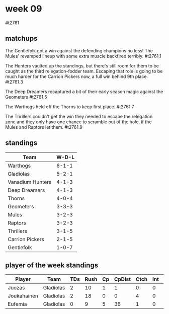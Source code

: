 # week 09

#t2761

## matchups

The Gentlefolk got a win against the defending champions no less! The Mules' revamped lineup with some extra muscle backfired terribly. #t2761.1

 The Hunters vaulted up the standings, but there's still room for them to be caught as the third relegation-fodder team. Escaping that role is going to be much harder for the Carrion Pickers now, a full win behind 9th place. #t2761.3
 
 The Deep Dreamers recaptured a bit of their early season magic against the Geometers #t2761.5
 
The Warthogs held off the Thorns to keep first place. #t2761.7

The Thrillers couldn't get the win they needed to escape the relegation zone and they only have one chance to scramble out of the hole, if the Mules and Raptors let them. #t2761.9


## standings

| Team | W-D-L |
|-------|-----|
| Warthogs | 6-1-1 |
| Gladiolas | 5-2-1 |
| Vanadium Hunters | 4-1-3 |
| Deep Dreamers | 4-1-3 |
| Thorns | 4-0-4 |
| Geometers | 3-3-3 |
| Mules | 3-2-3 |
| Raptors | 3-2-3 |
| Thrillers | 3-1-5 |
| Carrion Pickers | 2-1-5 |
| Gentlefolk | 1-0-7 |

## player of the week standings

| Player            | Team             | TDs  | Rush | Cp   | CpDist | Ctch | Int | Cas  | Blck | Sck | MVP | SPP  |
|-------------------|------------------|------|------|------|----------|---------|---|---|--------|-------|------|------|
| Juozas      | Gladiolas        |    2 |   10 |    1 |      1 |    0 |    0 |    0 |    1 |    1 |    0 |    7 |
| Joukahainen | Gladiolas        |    2 |   18 |    0 |      0 |    4 |    0 |    0 |    2 |    0 |    0 |    6 |
| Eufemia     | Gladiolas        |    0 |    9 |    5 |     36 |    1 |    0 |    0 |    0 |    0 |    0 |    5 |
